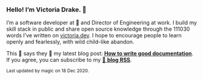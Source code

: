 ### Hello! I’m Victoria Drake. 👋

I’m a software developer at 💜 and Director of Engineering at work. I build my skill stack in public and share open source knowledge through the 111030 words I’ve written on [victoria.dev](https://victoria.dev). I hope to encourage people to learn openly and fearlessly, with wild child-like abandon.

This 🐹 says they 🙌 my latest blog post: **[How to write good documentation](https://victoria.dev/blog/how-to-write-good-documentation/)**. If you agree, you can subscribe to my [📡 **blog RSS**](https://victoria.dev/index.xml).

<sub>Last updated by magic on 18 Dec 2020.</sub>
